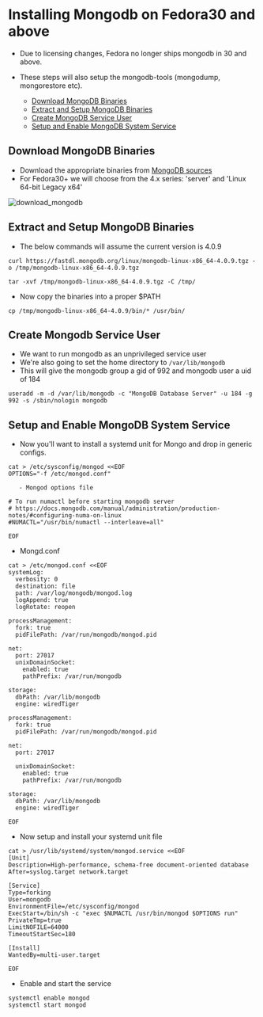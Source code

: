 Installing Mongodb on Fedora30 and above
=========================================

* Due to licensing changes, Fedora no longer ships mongodb in 30 and above.
* These steps will also setup the mongodb-tools (mongodump, mongorestore etc).

    * [Download MongoDB Binaries](#download-mongodb-binaries)
    * [Extract and Setup MongoDB Binaries](#extract-and-setup-mongodb-binaries)
    * [Create MongoDB Service User](#create-mongodb-service-user)
    * [Setup and Enable MongoDB System Service](#setup-and-enable-mongodb-system-service)

## Download MongoDB Binaries
   - Download the appropriate binaries from [MongoDB sources](https://www.mongodb.com/download-center/community)
   - For Fedora30+ we will choose from the 4.x series: 'server' and 'Linux 64-bit Legacy x64'

![download_mongodb](../image/download-mongodb?raw=true)

## Extract and Setup MongoDB Binaries
   - The below commands will assume the current version is 4.0.9

```
curl https://fastdl.mongodb.org/linux/mongodb-linux-x86_64-4.0.9.tgz -o /tmp/mongodb-linux-x86_64-4.0.9.tgz
```

```
tar -xvf /tmp/mongodb-linux-x86_64-4.0.9.tgz -C /tmp/

```

   - Now copy the binaries into a proper $PATH

```
cp /tmp/mongodb-linux-x86_64-4.0.9/bin/* /usr/bin/
```

## Create Mongodb Service User
   - We want to run mongodb as an unprivileged service user
   - We're also going to set the home directory to `/var/lib/mongodb`
   - This will give the mongodb group a gid of 992 and mongodb user a uid of 184

```
useradd -m -d /var/lib/mongodb -c "MongoDB Database Server" -u 184 -g 992 -s /sbin/nologin mongodb
```

## Setup and Enable MongoDB System Service
   - Now you'll want to install a systemd unit for Mongo and drop in generic configs.

```
cat > /etc/sysconfig/mongod <<EOF
OPTIONS="-f /etc/mongod.conf"

   - Mongod options file

# To run numactl before starting mongodb server
# https://docs.mongodb.com/manual/administration/production-notes/#configuring-numa-on-linux
#NUMACTL="/usr/bin/numactl --interleave=all"

EOF
```

   - Mongd.conf

```
cat > /etc/mongod.conf <<EOF
systemLog:
  verbosity: 0
  destination: file
  path: /var/log/mongodb/mongod.log
  logAppend: true
  logRotate: reopen

processManagement:
  fork: true
  pidFilePath: /var/run/mongodb/mongod.pid

net:
  port: 27017
  unixDomainSocket:
    enabled: true
    pathPrefix: /var/run/mongodb

storage:
  dbPath: /var/lib/mongodb
  engine: wiredTiger

processManagement:
  fork: true
  pidFilePath: /var/run/mongodb/mongod.pid

net:
  port: 27017

  unixDomainSocket:
    enabled: true
    pathPrefix: /var/run/mongodb

storage:
  dbPath: /var/lib/mongodb
  engine: wiredTiger

EOF
```

   - Now setup and install your systemd unit file

```
cat > /usr/lib/systemd/system/mongod.service <<EOF
[Unit]
Description=High-performance, schema-free document-oriented database
After=syslog.target network.target

[Service]
Type=forking
User=mongodb
EnvironmentFile=/etc/sysconfig/mongod
ExecStart=/bin/sh -c "exec $NUMACTL /usr/bin/mongod $OPTIONS run"
PrivateTmp=true
LimitNOFILE=64000
TimeoutStartSec=180

[Install]
WantedBy=multi-user.target

EOF
```

   - Enable and start the service

```
systemctl enable mongod
systemctl start mongod
```
